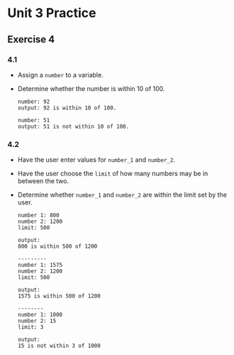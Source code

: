 # **Unit 3 Practice**

## **Exercise 4**

### **4.1**

- Assign a `number` to a variable.

- Determine whether the number is within 10 of 100.

      number: 92
      output: 92 is within 10 of 100.

      number: 51
      output: 51 is not within 10 of 100.

### **4.2**

- Have the user enter values for `number_1` and `number_2`.

- Have the user choose the `limit` of how many numbers may be in between the two.

- Determine whether `number_1` and `number_2` are within the limit set by the user.

      number 1: 800
      number 2: 1200
      limit: 500

      output:
      800 is within 500 of 1200

      ---------
      number 1: 1575
      number 2: 1200
      limit: 500

      output:
      1575 is within 500 of 1200
      
      --------
      number 1: 1000
      number 2: 15
      limit: 3

      output:
      15 is not within 3 of 1000
